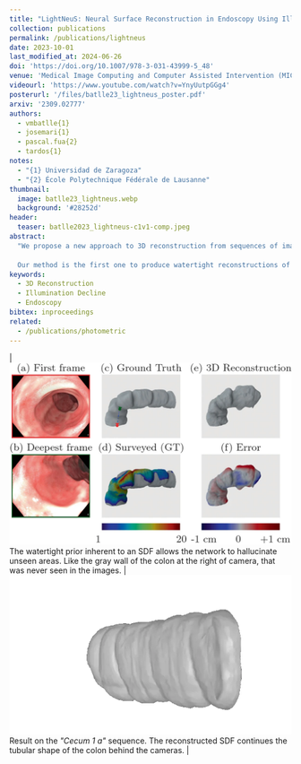 ```yaml
---
title: "LightNeuS: Neural Surface Reconstruction in Endoscopy Using Illumination Decline"
collection: publications
permalink: /publications/lightneus
date: 2023-10-01
last_modified_at: 2024-06-26
doi: 'https://doi.org/10.1007/978-3-031-43999-5_48'
venue: 'Medical Image Computing and Computer Assisted Intervention (MICCAI)'
videourl: 'https://www.youtube.com/watch?v=YnyUutpGGg4'
posterurl: '/files/batlle23_lightneus_poster.pdf'
arxiv: '2309.02777'
authors: 
  - vmbatlle{1}
  - josemari{1}
  - pascal.fua{2}
  - tardos{1}
notes:
  - "{1} Universidad de Zaragoza"
  - "{2} École Polytechnique Fédérale de Lausanne"
thumbnail:
  image: batlle23_lightneus.webp
  background: '#28252d'
header:
  teaser: batlle2023_lightneus-c1v1-comp.jpeg
abstract:
  "We propose a new approach to 3D reconstruction from sequences of images acquired by monocular endoscopes. It is based on two key insights. First, endoluminal cavities are watertight, a property naturally enforced by modeling them in terms of a signed distance function. Second, the scene illumination is variable. It comes from the endoscope’s light sources and decays with the inverse of the squared distance to the surface. To exploit these insights, we build on NeuS [25], a neural implicit surface reconstruction technique with an outstanding capability to learn appearance and a SDF surface model from multiple views, but currently limited to scenes with static illumination. To remove this limitation and exploit the relation between pixel brightness and depth, we modify the NeuS architecture to explicitly account for it and introduce a calibrated photometric model of the endoscope’s camera and light source.

  Our method is the first one to produce watertight reconstructions of whole colon sections. We demonstrate excellent accuracy on phantom imagery. Remarkably, the watertight prior combined with illumination decline, allows to complete the reconstruction of unseen portions of the surface with acceptable accuracy, paving the way to automatic quality assessment of cancer screening explorations, measuring the global percentage of observed mucosa."
keywords: 
  - 3D Reconstruction
  - Illumination Decline
  - Endoscopy
bibtex: inproceedings
related:
  - /publications/photometric
---
```


| ![](/images/batlle2023_lightneus-t4v1-comp.webp) The watertight prior inherent to an SDF allows the network to hallucinate unseen areas. Like the gray wall of the colon at the right of camera, that was never seen in the images. | ![](/images/batlle23_lightneus.webp) Result on the _"Cecum 1 a"_ sequence. The reconstructed SDF continues the tubular shape of the colon behind the cameras. |